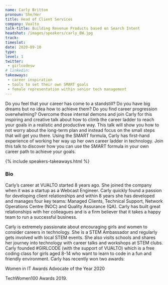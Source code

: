 ```yaml
---
name: Carly Britton
pronoun: She/Her
title: Head of Client Services
company: Vualto
talk-title: Building Revenue Products based on Search Intent
headshot: /images/speakers/carly_BW.jpg
track: 
timeslot: 
date: 2020-09-10
type: 
level: 1
twitter:
 - girlcodesw
# linkedin: 
takeaways:
 - career inspiration
 - tools to set their own SMART goals
 - female representation within senior tech management
---
```


<p>Do you feel that your career has come to a standstill? Do you have big dreams but no idea how to achieve them? Do you find career progression overwhelming?
Overcome those internal demons and join Carly for this inspiring and creative talk about how to climb the career ladder to reach your goals in a realistic and productive way.
This talk will show you how to not worry about the long-term plan and instead focus on the small steps that will get you there. Using the SMART formula, Carly has first-hand experience of working her way up her own career ladder in technology.
Join this talk to discover how you can use the SMART formula in your own career path to achieve your goals.
</p>

{% include speakers-takeaways.html %}

<h3>Bio</h3>
<p>Carly’s career at VUALTO started 8 years ago. She joined the company when it was a startup as a Webcast Engineer. Carly quickly found a passion for developing client relationships and within 8 years she has developed and manages four key teams: Managed Clients, Technical Support, Network Operations Centre (NOC) and Quality Assurance (QA). Carly has built great relationships with her colleagues and is a firm believer that it takes a happy team to run a successful business.</p>
<p>Carly is extremely passionate about encouraging girls and women to consider careers in technology. She is a STEM Ambassador and regularly gets involved with local STEM events. She also visits schools and shares her journey into technology with career talks and workshops at STEM clubs. Carly founded #GIRLCODE (with the support of VUALTO) which is a free coding class for girls aged 8-14 who want to learn to code in a fun and friendly environment.
Carly has recently won two awards:</p>
<p>Women in IT Awards Advocate of the Year 2020</p>
<p>TechWomen100 Awards 2019.</p>